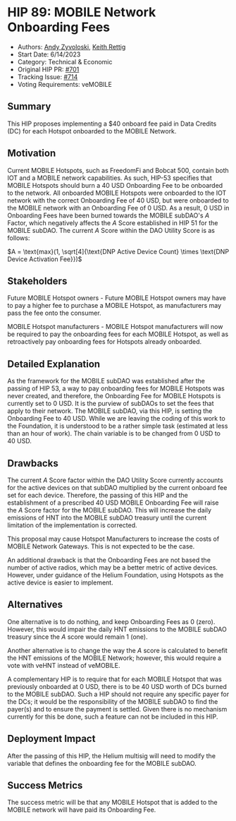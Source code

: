 # HIP 89: MOBILE Network Onboarding Fees 
- Authors: [Andy Zyvoloski](https://github.com/heatedlime), [Keith Rettig](https://github.com/keithrettig)
- Start Date: 6/14/2023
- Category: Technical & Economic
- Original HIP PR: [#701](https://github.com/helium/HIP/pull/701)
- Tracking Issue: [#714](https://github.com/helium/HIP/issues/714)
- Voting Requirements: veMOBILE

## Summary
This HIP proposes implementing a $40 onboard fee paid in Data Credits (DC) for each Hotspot onboarded to the MOBILE Network.

## Motivation
Current MOBILE Hotspots, such as FreedomFi and Bobcat 500, contain both IOT and a MOBILE network capabilities. As such, HIP-53 specifies that MOBILE Hotspots should burn a 40 USD Onboarding Fee to be onboarded to the network. All onboarded MOBILE Hotspots were onboarded to the IOT network with the correct Onboarding Fee of 40 USD, but were onboarded to the MOBILE network with an Onboarding Fee of 0 USD. As a result, 0 USD in Onboarding Fees have been burned towards the MOBILE subDAO's $A$ Factor, which negatively affects the $A$ Score established in HIP 51 for the MOBILE subDAO. The current $A$ Score within the DAO Utility Score is as follows:

$A = \text{max}(1, \sqrt[4]{\text{DNP Active Device Count} \times \text{DNP Device Activation Fee}})$

## Stakeholders
Future MOBILE Hotspot owners - Future MOBILE Hotspot owners may have to pay a higher fee to purchase a MOBILE Hotspot, as manufacturers may pass the fee onto the consumer.

MOBILE Hotspot manufacturers - MOBILE Hotspot manufacturers will now be required to pay the onboarding fees for each MOBILE Hotspot, as well as retroactively pay onboarding fees for Hotspots already onboarded.

## Detailed Explanation
As the framework for the MOBILE subDAO was established after the passing of HIP 53, a way to pay onboarding fees for MOBILE Hotspots was never created, and therefore, the Onboarding Fee for MOBILE Hotspots is currently set to 0 USD.  It is the purview of subDAOs to set the fees that apply to their network.  The MOBILE subDAO, via this HIP, is setting the Onboarding Fee to 40 USD.  While we are leaving the coding of this work to the Foundation, it is understood to be a rather simple task (estimated at less than an hour of work).  The chain variable is to be changed from 0 USD to 40 USD.

## Drawbacks
The current $A$ Score factor within the DAO Utility Score currently accounts for the active devices on that subDAO multiplied by the current onboard fee set for each device. Therefore, the passing of this HIP and the establishment of a prescribed 40 USD MOBILE Onboarding Fee will raise the $A$ Score factor for the MOBILE subDAO. This will increase the daily emissions of HNT into the MOBILE subDAO treasury until the current limitation of the implementation is corrected. 

This proposal may cause Hotspot Manufacturers to increase the costs of MOBILE Network Gateways.  This is not expected to be the case.

An additional drawback is that the Onboarding Fees are not based the number of active radios, which may be a better metric of active devices. However, under guidance of the Helium Foundation, using Hotspots as the active device is easier to implement. 

## Alternatives
One alternative is to do nothing, and keep Onboarding Fees as $0$ (zero). However, this would impair the daily HNT emissions to the MOBILE subDAO treasury since the $A$ score would remain $1$ (one). 

Another alternative is to change the way the $A$ score is calculated to benefit the HNT emissions of the MOBILE Network; however, this would require a vote with veHNT instead of veMOBILE. 

A complementary HIP is to require that for each MOBILE Hotspot that was previously onboarded at 0 USD, there is to be 40 USD worth of DCs burned to the MOBILE subDAO.  Such a HIP should not require any specific payer for the DCs; it would be the responsibility of the MOBILE subDAO to find the payer(s) and to ensure the payment is settled.  Given there is no mechanism currently for this be done, such a feature can not be included in this HIP.

## Deployment Impact
After the passing of this HIP, the Helium multisig will need to modify the variable that defines the onboarding fee for the MOBILE subDAO.

## Success Metrics
The success metric will be that any MOBILE Hotspot that is added to the MOBILE network will have paid its Onboarding Fee.

